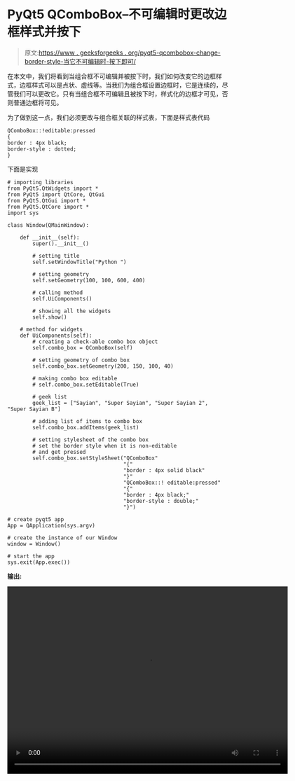 # PyQt5 QComboBox–不可编辑时更改边框样式并按下

> 原文:[https://www . geeksforgeeks . org/pyqt5-qcombobox-change-border-style-当它不可编辑时-按下即可/](https://www.geeksforgeeks.org/pyqt5-qcombobox-change-border-style-when-it-is-non-editable-and-get-pressed/)

在本文中，我们将看到当组合框不可编辑并被按下时，我们如何改变它的边框样式，边框样式可以是点状、虚线等。当我们为组合框设置边框时，它是连续的，尽管我们可以更改它。只有当组合框不可编辑且被按下时，样式化的边框才可见，否则普通边框将可见。

为了做到这一点，我们必须更改与组合框关联的样式表，下面是样式表代码

```
QComboBox::!editable:pressed
{
border : 4px black;
border-style : dotted;
}

```

下面是实现

```
# importing libraries
from PyQt5.QtWidgets import * 
from PyQt5 import QtCore, QtGui
from PyQt5.QtGui import * 
from PyQt5.QtCore import * 
import sys

class Window(QMainWindow):

    def __init__(self):
        super().__init__()

        # setting title
        self.setWindowTitle("Python ")

        # setting geometry
        self.setGeometry(100, 100, 600, 400)

        # calling method
        self.UiComponents()

        # showing all the widgets
        self.show()

    # method for widgets
    def UiComponents(self):
        # creating a check-able combo box object
        self.combo_box = QComboBox(self)

        # setting geometry of combo box
        self.combo_box.setGeometry(200, 150, 100, 40)

        # making combo box editable
        # self.combo_box.setEditable(True)

        # geek list
        geek_list = ["Sayian", "Super Sayian", "Super Sayian 2", "Super Sayian B"]

        # adding list of items to combo box
        self.combo_box.addItems(geek_list)

        # setting stylesheet of the combo box
        # set the border style when it is non-editable
        # and get pressed
        self.combo_box.setStyleSheet("QComboBox"
                                     "{"
                                     "border : 4px solid black"
                                     "}"
                                     "QComboBox::! editable:pressed"
                                     "{"
                                     "border : 4px black;"
                                     "border-style : double;"
                                     "}")

# create pyqt5 app
App = QApplication(sys.argv)

# create the instance of our Window
window = Window()

# start the app
sys.exit(App.exec())
```

**输出:**

<video class="wp-video-shortcode" id="video-408420-1" width="640" height="428" preload="metadata" controls=""><source type="video/mp4" src="https://media.geeksforgeeks.org/wp-content/uploads/20200506020105/Python-06-05-2020-02_00_13.mp4?_=1">[https://media.geeksforgeeks.org/wp-content/uploads/20200506020105/Python-06-05-2020-02_00_13.mp4](https://media.geeksforgeeks.org/wp-content/uploads/20200506020105/Python-06-05-2020-02_00_13.mp4)</video>